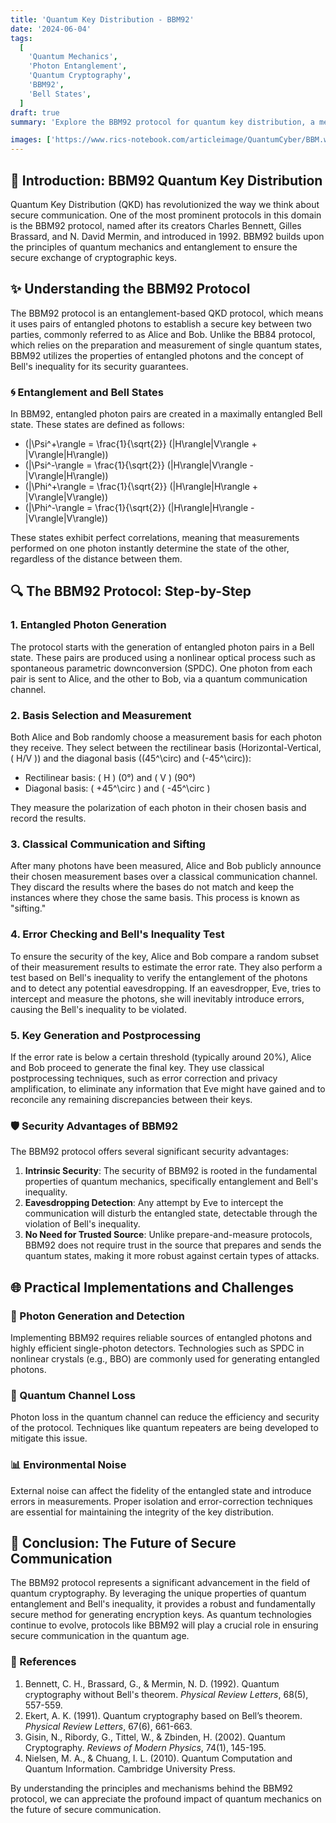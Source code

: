 ```yaml
---
title: 'Quantum Key Distribution - BBM92'
date: '2024-06-04'
tags:
  [
    'Quantum Mechanics',
    'Photon Entanglement',
    'Quantum Cryptography',
    'BBM92',
    'Bell States',
  ]
draft: true
summary: 'Explore the BBM92 protocol for quantum key distribution, a method leveraging the power of entangled photons and quantum mechanics to establish secure communication.'

images: ['https://www.rics-notebook.com/articleimage/QuantumCyber/BBM.webp']
---
```


## 🌌 Introduction: BBM92 Quantum Key Distribution

Quantum Key Distribution (QKD) has revolutionized the way we think about secure communication. One of the most prominent protocols in this domain is the BBM92 protocol, named after its creators Charles Bennett, Gilles Brassard, and N. David Mermin, and introduced in 1992. BBM92 builds upon the principles of quantum mechanics and entanglement to ensure the secure exchange of cryptographic keys.

## ✨ Understanding the BBM92 Protocol

The BBM92 protocol is an entanglement-based QKD protocol, which means it uses pairs of entangled photons to establish a secure key between two parties, commonly referred to as Alice and Bob. Unlike the BB84 protocol, which relies on the preparation and measurement of single quantum states, BBM92 utilizes the properties of entangled photons and the concept of Bell's inequality for its security guarantees.

### 🌀 Entanglement and Bell States

In BBM92, entangled photon pairs are created in a maximally entangled Bell state. These states are defined as follows:

- \(|\Psi^+\rangle = \frac{1}{\sqrt{2}} (|H\rangle|V\rangle + |V\rangle|H\rangle)\)
- \(|\Psi^-\rangle = \frac{1}{\sqrt{2}} (|H\rangle|V\rangle - |V\rangle|H\rangle)\)
- \(|\Phi^+\rangle = \frac{1}{\sqrt{2}} (|H\rangle|H\rangle + |V\rangle|V\rangle)\)
- \(|\Phi^-\rangle = \frac{1}{\sqrt{2}} (|H\rangle|H\rangle - |V\rangle|V\rangle)\)

These states exhibit perfect correlations, meaning that measurements performed on one photon instantly determine the state of the other, regardless of the distance between them.

## 🔍 The BBM92 Protocol: Step-by-Step

### 1. Entangled Photon Generation

The protocol starts with the generation of entangled photon pairs in a Bell state. These pairs are produced using a nonlinear optical process such as spontaneous parametric downconversion (SPDC). One photon from each pair is sent to Alice, and the other to Bob, via a quantum communication channel.

### 2. Basis Selection and Measurement

Both Alice and Bob randomly choose a measurement basis for each photon they receive. They select between the rectilinear basis (Horizontal-Vertical, \( H/V \)) and the diagonal basis (\(45^\circ\) and \(-45^\circ\)):

- Rectilinear basis: \( H \) (0°) and \( V \) (90°)
- Diagonal basis: \( +45^\circ \) and \( -45^\circ \)

They measure the polarization of each photon in their chosen basis and record the results.

### 3. Classical Communication and Sifting

After many photons have been measured, Alice and Bob publicly announce their chosen measurement bases over a classical communication channel. They discard the results where the bases do not match and keep the instances where they chose the same basis. This process is known as "sifting."

### 4. Error Checking and Bell's Inequality Test

To ensure the security of the key, Alice and Bob compare a random subset of their measurement results to estimate the error rate. They also perform a test based on Bell's inequality to verify the entanglement of the photons and to detect any potential eavesdropping. If an eavesdropper, Eve, tries to intercept and measure the photons, she will inevitably introduce errors, causing the Bell's inequality to be violated.

### 5. Key Generation and Postprocessing

If the error rate is below a certain threshold (typically around 20%), Alice and Bob proceed to generate the final key. They use classical postprocessing techniques, such as error correction and privacy amplification, to eliminate any information that Eve might have gained and to reconcile any remaining discrepancies between their keys.

### 🛡️ Security Advantages of BBM92

The BBM92 protocol offers several significant security advantages:

1. **Intrinsic Security**: The security of BBM92 is rooted in the fundamental properties of quantum mechanics, specifically entanglement and Bell's inequality.
2. **Eavesdropping Detection**: Any attempt by Eve to intercept the communication will disturb the entangled state, detectable through the violation of Bell's inequality.
3. **No Need for Trusted Source**: Unlike prepare-and-measure protocols, BBM92 does not require trust in the source that prepares and sends the quantum states, making it more robust against certain types of attacks.

## 🌐 Practical Implementations and Challenges

### 🔬 Photon Generation and Detection

Implementing BBM92 requires reliable sources of entangled photons and highly efficient single-photon detectors. Technologies such as SPDC in nonlinear crystals (e.g., BBO) are commonly used for generating entangled photons.

### 🌌 Quantum Channel Loss

Photon loss in the quantum channel can reduce the efficiency and security of the protocol. Techniques like quantum repeaters are being developed to mitigate this issue.

### 📊 Environmental Noise

External noise can affect the fidelity of the entangled state and introduce errors in measurements. Proper isolation and error-correction techniques are essential for maintaining the integrity of the key distribution.

## 🔮 Conclusion: The Future of Secure Communication

The BBM92 protocol represents a significant advancement in the field of quantum cryptography. By leveraging the unique properties of quantum entanglement and Bell's inequality, it provides a robust and fundamentally secure method for generating encryption keys. As quantum technologies continue to evolve, protocols like BBM92 will play a crucial role in ensuring secure communication in the quantum age.

### 📜 References

1. Bennett, C. H., Brassard, G., & Mermin, N. D. (1992). Quantum cryptography without Bell's theorem. *Physical Review Letters*, 68(5), 557-559.
2. Ekert, A. K. (1991). Quantum cryptography based on Bell’s theorem. *Physical Review Letters*, 67(6), 661-663.
3. Gisin, N., Ribordy, G., Tittel, W., & Zbinden, H. (2002). Quantum Cryptography. *Reviews of Modern Physics*, 74(1), 145-195.
4. Nielsen, M. A., & Chuang, I. L. (2010). Quantum Computation and Quantum Information. Cambridge University Press.

By understanding the principles and mechanisms behind the BBM92 protocol, we can appreciate the profound impact of quantum mechanics on the future of secure communication.